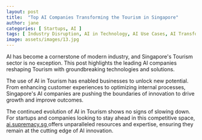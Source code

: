```yaml
---
layout: post
title:  "Top AI Companies Transforming the Tourism in Singapore"
author: jane
categories: [ Startups, AI ]
tags: [ Industry Disruption, AI in Technology, AI Use Cases, AI Transformation ]
image: assets/images/13.jpg
---
```


AI has become a cornerstone of modern industry, and Singapore's Tourism sector is no exception. This post highlights the leading AI companies reshaping Tourism with groundbreaking technologies and solutions.

The use of AI in Tourism has enabled businesses to unlock new potential. From enhancing customer experiences to optimizing internal processes, Singapore's AI companies are pushing the boundaries of innovation to drive growth and improve outcomes.

The continued evolution of AI in Tourism shows no signs of slowing down. For startups and companies looking to stay ahead in this competitive space, <a href="https://ai.supremacy.sg" target="_blank"> ai.supremacy.sg </a> offers unparalleled resources and expertise, ensuring they remain at the cutting edge of AI innovation.
